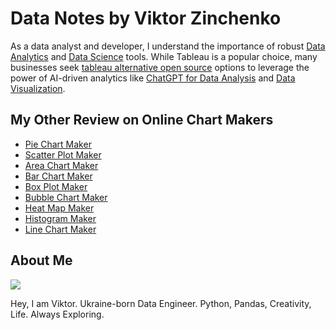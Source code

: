 # Data Notes by Viktor Zinchenko

As a data analyst and developer, I understand the importance of robust [Data Analytics](https://kanaries.net) and [Data Science](https://kanaries.net) tools. While Tableau is a popular choice, many businesses seek [tableau alternative open source](https://docs.kanaries.net/articles/tableau-open-source-alternatives) options to leverage the power of AI-driven analytics like [ChatGPT for Data Analysis](https://kanaries.net) and [Data Visualization](https://kanaries.net).

## My Other Review on Online Chart Makers

+ [Pie Chart Maker](https://org-ssh-2.github.io/pie-chart-maker)
+ [Scatter Plot Maker](https://org-ssh-2.github.io/scatter-plot-maker)
+ [Area Chart Maker](https://org-ssh-2.github.io/area-chart-maker)
+ [Bar Chart Maker](https://org-ssh-2.github.io/bar-chart-maker)
+ [Box Plot Maker](https://org-ssh-2.github.io/box-plot-maker)
+ [Bubble Chart Maker](https://org-ssh-2.github.io/bubble-chart-maker)
+ [Heat Map Maker](https://org-ssh-2.github.io/heatmap-maker)
+ [Histogram Maker](https://org-ssh-2.github.io/histogram-maker)
+ [Line Chart Maker](https://org-ssh-2.github.io/line-chart-maker)

## About Me

![](https://avatars.githubusercontent.com/u/127389112?v=4)

 Hey, I am Viktor. Ukraine-born Data Engineer. Python, Pandas, Creativity, Life. Always Exploring.
